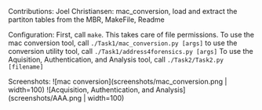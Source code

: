 Contributions: 
    Joel Christiansen:
        mac_conversion, load and extract the partiton tables from the MBR, MakeFile, Readme

Configuration:
    First, call `make`. This takes care of file permissions.
    To use the mac conversion tool, call `./Task1/mac_conversion.py [args]`
    to use the conversion utility tool, call `./Task1/address4forensics.py [args]`
    To use the Aquisition, Authentication, and Analysis tool, call `./Task2/Task2.py [filename]`

Screenshots:
    ![mac conversion](screenshots/mac_conversion.png | width=100)
    ![Acquisition, Authentication, and Analysis](screenshots/AAA.png | width=100)

